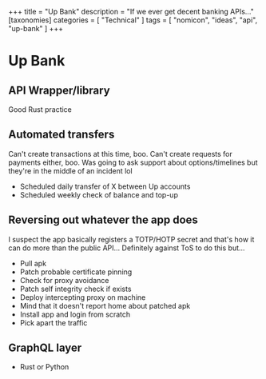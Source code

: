 +++
title = "Up Bank"
description = "If we ever get decent banking APIs..."
[taxonomies]
categories = [ "Technical" ]
tags = [ "nomicon", "ideas", "api", "up-bank" ]
+++

# Up Bank

## API Wrapper/library

Good Rust practice

## Automated transfers

Can't create transactions at this time, boo.
Can't create requests for payments either, boo.
Was going to ask support about options/timelines but they're in the middle of an incident lol

- Scheduled daily transfer of X between Up accounts
- Scheduled weekly check of balance and top-up

## Reversing out whatever the app does

I suspect the app basically registers a TOTP/HOTP secret and that's how it can do more than the public API...
Definitely against ToS to do this but...

- Pull apk
- Patch probable certificate pinning
- Check for proxy avoidance
- Patch self integrity check if exists
- Deploy intercepting proxy on machine
- Mind that it doesn't report home about patched apk
- Install app and login from scratch
- Pick apart the traffic

## GraphQL layer

- Rust or Python

